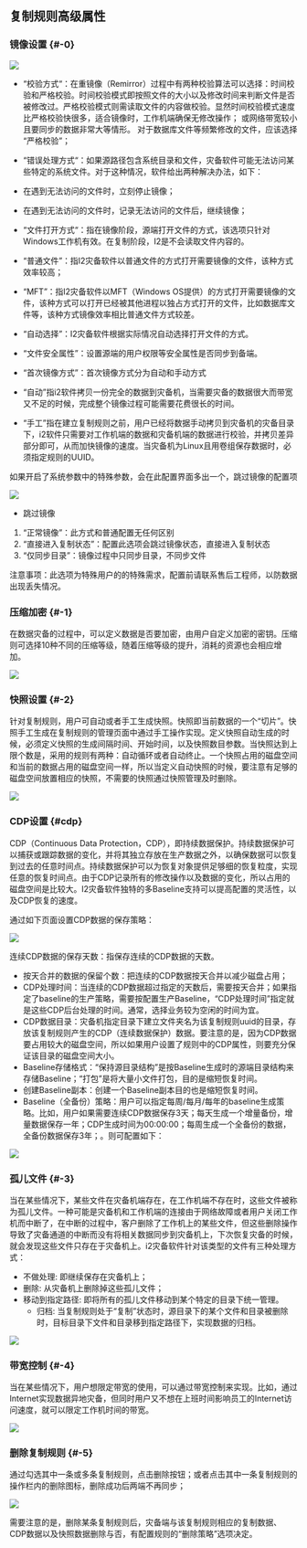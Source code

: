 ## 复制规则高级属性

### 镜像设置 {#-0}

![](/assets/V6.022706.png)

* “校验方式“：在重镜像（Remirror）过程中有两种校验算法可以选择：时间校验和严格校验。时间校验模式即按照文件的大小以及修改时间来判断文件是否被修改过。严格校验模式则需读取文件的内容做校验。显然时间校验模式速度比严格校验快很多，适合镜像时，工作机端确保无修改操作； 或网络带宽较小且要同步的数据非常大等情形。 对于数据库文件等频繁修改的文件，应该选择 “严格校验”；
* “错误处理方式“：如果源路径包含系统目录和文件，灾备软件可能无法访问某些特定的系统文件。对于这种情况，软件给出两种解决办法，如下：

* 在遇到无法访问的文件时，立刻停止镜像；

* 在遇到无法访问的文件时，记录无法访问的文件后，继续镜像；

* “文件打开方式“：指在镜像阶段，源端打开文件的方式，该选项只针对Windows工作机有效。在复制阶段，I2是不会读取文件内容的。

* “普通文件”：指I2灾备软件以普通文件的方式打开需要镜像的文件，该种方式效率较高；

* “MFT”：指I2灾备软件以MFT（Windows OS提供）的方式打开需要镜像的文件，该种方式可以打开已经被其他进程以独占方式打开的文件，比如数据库文件等，该种方式镜像效率相比普通文件方式较差。
* “自动选择”：I2灾备软件根据实际情况自动选择打开文件的方式。

* “文件安全属性”：设置源端的用户权限等安全属性是否同步到备端。

* “首次镜像方式”：首次镜像方式分为自动和手动方式

* “自动”指i2软件拷贝一份完全的数据到灾备机，当需要灾备的数据很大而带宽又不足的时候，完成整个镜像过程可能需要花费很长的时间。

* “手工”指在建立复制规则之前，用户已经将数据手动拷贝到灾备机的灾备目录下，i2软件只需要对工作机端的数据和灾备机端的数据进行校验，并拷贝差异部分即可，从而加快镜像的速度。当灾备机为Linux且用卷组保存数据时，必须指定规则的UUID。

如果开启了系统参数中的特殊参数，会在此配置界面多出一个，跳过镜像的配置项

![](/assets/V6.124926.png)

* 跳过镜像

1. “正常镜像”：此方式和普通配置无任何区别
2. “直接进入复制状态”：配置此选项会跳过镜像状态，直接进入复制状态
3. “仅同步目录”：镜像过程中只同步目录，不同步文件

注意事项：此选项为特殊用户的的特殊需求，配置前请联系售后工程师，以防数据出现丢失情况。

### 压缩加密 {#-1}

在数据灾备的过程中，可以定义数据是否要加密，由用户自定义加密的密钥。压缩则可选择10种不同的压缩等级，随着压缩等级的提升，消耗的资源也会相应增加。

![](/assets/V6.125250.png)

### 快照设置 {#-2}

针对复制规则，用户可自动或者手工生成快照。快照即当前数据的一个“切片”。快照手工生成在复制规则的管理页面中通过手工操作实现。定义快照自动生成的时候，必须定义快照的生成间隔时间、开始时间，以及快照数目参数。当快照达到上限个数是，采用的规则有两种：自动循环或者自动终止。一个快照占用的磁盘空间和当前的数据占用的磁盘空间一样，所以当定义自动快照的时候，要注意有足够的磁盘空间放置相应的快照，不需要的快照通过快照管理及时删除。

![](/assets/V6.023782.png)

### CDP设置 {#cdp}

CDP（Continuous Data Protection，CDP），即持续数据保护。持续数据保护可以捕获或跟踪数据的变化，并将其独立存放在生产数据之外，以确保数据可以恢复到过去的任意时间点。持续数据保护可以为恢复对象提供足够细的恢复粒度，实现任意的恢复时间点。由于CDP记录所有的修改操作以及数据的变化，所以占用的磁盘空间是比较大。I2灾备软件独特的多Baseline支持可以提高配置的灵活性，以及CDP恢复的速度。

通过如下页面设置CDP数据的保存策略：

![](/assets/V6.024021.png)

连续CDP数据的保存天数：指保存连续的CDP数据的天数。

* 按天合并的数据的保留个数：把连续的CDP数据按天合并以减少磁盘占用；
* CDP处理时间：当连续的CDP数据超过指定的天数后，需要按天合并；如果指定了baseline的生产策略，需要按配置生产Baseline，“CDP处理时间”指定就是这些CDP后台处理的时间。通常，选择业务较为空闲的时间为宜。
* CDP数据目录：灾备机指定目录下建立文件夹名为该复制规则uuid的目录，存放该复制规则产生的CDP（连续数据保护）数据。要注意的是，因为CDP数据要占用较大的磁盘空间，所以如果用户设置了规则中的CDP属性，则要充分保证该目录的磁盘空间大小。
* Baseline存储格式：“保持源目录结构”是按Baseline生成时的源端目录结构来存储Baseline；“打包”是将大量小文件打包，目的是缩短恢复时间。
* 创建Baseline副本：创建一个Baseline副本目的也是缩短恢复时间。
* Baseline（全备份）策略：用户可以指定每周/每月/每年的baseline生成策略。比如，用户如果需要连续CDP数据保存3天；每天生成一个增量备份，增量数据保存一年；CDP生成时间为00:00:00；每周生成一个全备份的数据，全备份数据保存3年；。则可配置如下：

![](/assets/V6.024572.png)

### 孤儿文件 {#-3}

当在某些情况下，某些文件在灾备机端存在，在工作机端不存在时，这些文件被称为孤儿文件。一种可能是灾备机和工作机端的连接由于网络故障或者用户关闭工作机而中断了，在中断的过程中，客户删除了工作机上的某些文件，但这些删除操作导致了灾备通道的中断而没有将相关数据同步到灾备机上，下次恢复灾备的时候，就会发现这些文件只存在于灾备机上。i2灾备软件针对该类型的文件有三种处理方式：

* 不做处理: 即继续保存在灾备机上；
* 删除: 从灾备机上删除掉这些孤儿文件；
* 移动到指定路径: 即将所有的孤儿文件移动到某个特定的目录下统一管理。
  * 归档: 当复制规则处于“复制”状态时，源目录下的某个文件和目录被删除时，目标目录下文件和目录移到指定路径下，实现数据的归档。

![](/assets/V6.024899.png)

### 带宽控制 {#-4}

当在某些情况下，用户想限定带宽的使用，可以通过带宽控制来实现。比如，通过Internet实现数据异地灾备，但同时用户又不想在上班时间影响员工的Internet访问速度，就可以限定工作机时间的带宽。

![](/assets/V6.025005.png)

### 删除复制规则 {#-5}

通过勾选其中一条或多条复制规则，点击删除按钮；或者点击其中一条复制规则的操作栏内的删除图标，删除成功后两端不再同步；

![](/assets/V6.025074.png)

需要注意的是，删除某条复制规则后，灾备端与该复制规则相应的复制数据、CDP数据以及快照数据删除与否，有配置规则的“删除策略”选项决定。

